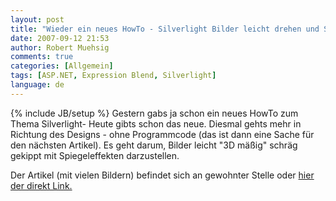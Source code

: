 ```yaml
---
layout: post
title: "Wieder ein neues HowTo - Silverlight Bilder leicht drehen und Spiegeleffekte"
date: 2007-09-12 21:53
author: Robert Muehsig
comments: true
categories: [Allgemein]
tags: [ASP.NET, Expression Blend, Silverlight]
language: de
---
```

{% include JB/setup %}
Gestern gabs ja schon ein neues HowTo zum Thema Silverlight- Heute gibts schon das neue. Diesmal gehts mehr in Richtung des Designs - ohne Programmcode (das ist dann eine Sache für den nächsten Artikel). Es geht darum, Bilder leicht "3D mäßig" schräg gekippt mit Spiegeleffekten darzustellen.

Der Artikel (mit vielen Bildern) befindet sich an gewohnter Stelle oder <a href="{{BASE_PATH}}/artikel/howto-microsoft-silverlight-10-bilder-kippen-samt-spiegeleffekte/">hier der direkt Link.</a>
